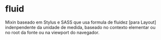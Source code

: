 # fluid
Mixin baseado em Stylus e SASS que usa formula de fluidez [para Layout] indenpendente da unidade de medida, baseado no contexto elementar ou no root da fonte ou na viewport do navegador.
